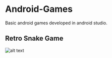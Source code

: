 # Android-Games
Basic android games developed in android studio.

## Retro Snake Game

![alt text](https://github.com/therrshan/Android-Games/blob/master/Screenshots/Snake.PNG "Game Board")